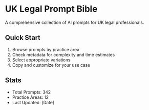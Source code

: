 # UK Legal Prompt Bible

A comprehensive collection of AI prompts for UK legal professionals.

## Quick Start
1. Browse prompts by practice area
2. Check metadata for complexity and time estimates
3. Select appropriate variations
4. Copy and customize for your use case

## Stats
- Total Prompts: 342
- Practice Areas: 12
- Last Updated: [Date]
